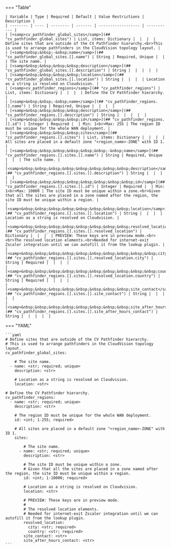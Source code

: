 <!--
  ~ Copyright (c) 2024 Arista Networks, Inc.
  ~ Use of this source code is governed by the Apache License 2.0
  ~ that can be found in the LICENSE file.
  -->
=== "Table"

    | Variable | Type | Required | Default | Value Restrictions | Description |
    | -------- | ---- | -------- | ------- | ------------------ | ----------- |
    | [<samp>cv_pathfinder_global_sites</samp>](## "cv_pathfinder_global_sites") | List, items: Dictionary |  |  |  | Define sites that are outside of the CV Pathfinder hierarchy.<br>This is used to arrange pathfinders in the CloudVision topology layout. |
    | [<samp>&nbsp;&nbsp;-&nbsp;name</samp>](## "cv_pathfinder_global_sites.[].name") | String | Required, Unique |  |  | The site name. |
    | [<samp>&nbsp;&nbsp;&nbsp;&nbsp;description</samp>](## "cv_pathfinder_global_sites.[].description") | String |  |  |  |  |
    | [<samp>&nbsp;&nbsp;&nbsp;&nbsp;location</samp>](## "cv_pathfinder_global_sites.[].location") | String |  |  |  | Location as a string is resolved on Cloudvision. |
    | [<samp>cv_pathfinder_regions</samp>](## "cv_pathfinder_regions") | List, items: Dictionary |  |  |  | Define the CV Pathfinder hierarchy. |
    | [<samp>&nbsp;&nbsp;-&nbsp;name</samp>](## "cv_pathfinder_regions.[].name") | String | Required, Unique |  |  |  |
    | [<samp>&nbsp;&nbsp;&nbsp;&nbsp;description</samp>](## "cv_pathfinder_regions.[].description") | String |  |  |  |  |
    | [<samp>&nbsp;&nbsp;&nbsp;&nbsp;id</samp>](## "cv_pathfinder_regions.[].id") | Integer | Required |  | Min: 1<br>Max: 255 | The region ID must be unique for the whole WAN deployment. |
    | [<samp>&nbsp;&nbsp;&nbsp;&nbsp;sites</samp>](## "cv_pathfinder_regions.[].sites") | List, items: Dictionary |  |  |  | All sites are placed in a default zone "<region_name>-ZONE" with ID 1. |
    | [<samp>&nbsp;&nbsp;&nbsp;&nbsp;&nbsp;&nbsp;-&nbsp;name</samp>](## "cv_pathfinder_regions.[].sites.[].name") | String | Required, Unique |  |  | The site name. |
    | [<samp>&nbsp;&nbsp;&nbsp;&nbsp;&nbsp;&nbsp;&nbsp;&nbsp;description</samp>](## "cv_pathfinder_regions.[].sites.[].description") | String |  |  |  |  |
    | [<samp>&nbsp;&nbsp;&nbsp;&nbsp;&nbsp;&nbsp;&nbsp;&nbsp;id</samp>](## "cv_pathfinder_regions.[].sites.[].id") | Integer | Required |  | Min: 1<br>Max: 10000 | The site ID must be unique within a zone.<br>Given that all the sites are placed in a zone named after the region, the site ID must be unique within a region. |
    | [<samp>&nbsp;&nbsp;&nbsp;&nbsp;&nbsp;&nbsp;&nbsp;&nbsp;location</samp>](## "cv_pathfinder_regions.[].sites.[].location") | String |  |  |  | Location as a string is resolved on Cloudvision. |
    | [<samp>&nbsp;&nbsp;&nbsp;&nbsp;&nbsp;&nbsp;&nbsp;&nbsp;resolved_location</samp>](## "cv_pathfinder_regions.[].sites.[].resolved_location") | Dictionary |  |  |  | PREVIEW: These keys are in preview mode.<br><br>The resolved location elements.<br>Needed for internet-exit Zscaler integration until we can autofill it from the lookup plugin. |
    | [<samp>&nbsp;&nbsp;&nbsp;&nbsp;&nbsp;&nbsp;&nbsp;&nbsp;&nbsp;&nbsp;city</samp>](## "cv_pathfinder_regions.[].sites.[].resolved_location.city") | String | Required |  |  |  |
    | [<samp>&nbsp;&nbsp;&nbsp;&nbsp;&nbsp;&nbsp;&nbsp;&nbsp;&nbsp;&nbsp;country</samp>](## "cv_pathfinder_regions.[].sites.[].resolved_location.country") | String | Required |  |  |  |
    | [<samp>&nbsp;&nbsp;&nbsp;&nbsp;&nbsp;&nbsp;&nbsp;&nbsp;site_contact</samp>](## "cv_pathfinder_regions.[].sites.[].site_contact") | String |  |  |  |  |
    | [<samp>&nbsp;&nbsp;&nbsp;&nbsp;&nbsp;&nbsp;&nbsp;&nbsp;site_after_hours_contact</samp>](## "cv_pathfinder_regions.[].sites.[].site_after_hours_contact") | String |  |  |  |  |

=== "YAML"

    ```yaml
    # Define sites that are outside of the CV Pathfinder hierarchy.
    # This is used to arrange pathfinders in the CloudVision topology layout.
    cv_pathfinder_global_sites:

        # The site name.
      - name: <str; required; unique>
        description: <str>

        # Location as a string is resolved on Cloudvision.
        location: <str>

    # Define the CV Pathfinder hierarchy.
    cv_pathfinder_regions:
      - name: <str; required; unique>
        description: <str>

        # The region ID must be unique for the whole WAN deployment.
        id: <int; 1-255; required>

        # All sites are placed in a default zone "<region_name>-ZONE" with ID 1.
        sites:

            # The site name.
          - name: <str; required; unique>
            description: <str>

            # The site ID must be unique within a zone.
            # Given that all the sites are placed in a zone named after the region, the site ID must be unique within a region.
            id: <int; 1-10000; required>

            # Location as a string is resolved on Cloudvision.
            location: <str>

            # PREVIEW: These keys are in preview mode.
            #
            # The resolved location elements.
            # Needed for internet-exit Zscaler integration until we can autofill it from the lookup plugin.
            resolved_location:
              city: <str; required>
              country: <str; required>
            site_contact: <str>
            site_after_hours_contact: <str>
    ```
